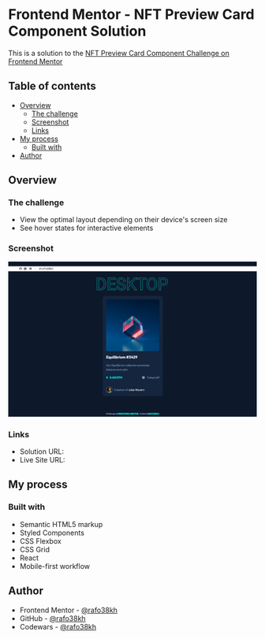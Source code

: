 # Frontend Mentor - NFT Preview Card Component Solution

This is a solution to the [NFT Preview Card Component Challenge on Frontend Mentor](https://www.frontendmentor.io/challenges/nft-preview-card-component-SbdUL_w0U)

## Table of contents

- [Overview](#overview)
  - [The challenge](#the-challenge)
  - [Screenshot](#screenshot)
  - [Links](#links)
- [My process](#my-process)
  - [Built with](#built-with)
- [Author](#author)

## Overview

### The challenge

- View the optimal layout depending on their device's screen size
- See hover states for interactive elements

### Screenshot

![screenshot](./src/images/screenshot.png)

### Links

- Solution URL: []()
- Live Site URL: []()

## My process

### Built with

- Semantic HTML5 markup
- Styled Components
- CSS Flexbox
- CSS Grid
- React
- Mobile-first workflow

## Author

- Frontend Mentor - [@rafo38kh](https://www.frontendmentor.io/profile/rafo38kh)
- GitHub - [@rafo38kh](https://github.com/rafo38kh)
- Codewars - [@rafo38kh](https://www.codewars.com/users/rafo38kh)
